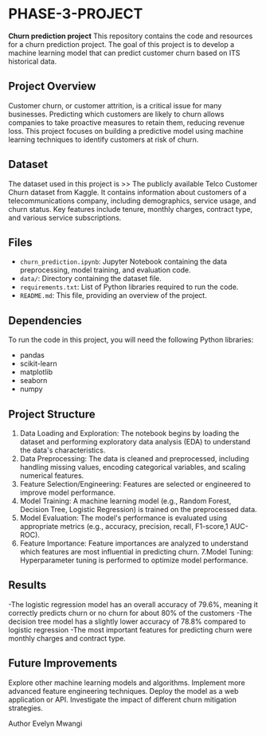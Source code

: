 # PHASE-3-PROJECT
**Churn prediction project**
This repository contains the code and resources for a churn prediction project. The goal of this project is to develop a machine learning model that can predict customer churn based on ITS historical data.

## Project Overview

Customer churn, or customer attrition, is a critical issue for many businesses. Predicting which customers are likely to churn allows companies to take proactive measures to retain them, reducing revenue loss. This project focuses on building a predictive model using machine learning techniques to identify customers at risk of churn.

## Dataset

The dataset used in this project is >>
 The publicly available Telco Customer Churn dataset from Kaggle. It contains information about customers of a telecommunications company, including demographics, service usage, and churn status.
 Key features include tenure, monthly charges, contract type, and various service subscriptions.
## Files

* `churn_prediction.ipynb`: Jupyter Notebook containing the data preprocessing, model training, and evaluation code.
* `data/`: Directory containing the dataset file.
* `requirements.txt`: List of Python libraries required to run the code.
* `README.md`: This file, providing an overview of the project.
## Dependencies

To run the code in this project, you will need the following Python libraries:

* pandas
* scikit-learn
* matplotlib
* seaborn
* numpy

## Project Structure
1. Data Loading and Exploration: The notebook begins by loading the dataset and performing exploratory data analysis (EDA) to understand the data's characteristics.
2. Data Preprocessing: The data is cleaned and preprocessed, including handling missing values, encoding categorical variables, and scaling numerical features.
3. Feature Selection/Engineering:  Features are selected or engineered to improve model performance.
4. Model Training: A machine learning model (e.g., Random Forest, Decision Tree, Logistic Regression) is trained on the preprocessed data.
5. Model Evaluation: The model's performance is evaluated using appropriate metrics (e.g., accuracy, precision, recall, F1-score,1 AUC-ROC).   
6. Feature Importance: Feature importances are analyzed to understand which features are most influential in predicting churn.
7.Model Tuning:  Hyperparameter tuning is performed to optimize model performance.

## Results
-The logistic regression model has an overall accuracy of 79.6%, meaning it correctly predicts churn or no churn for about 80% of the customers
-The decision tree model has a slightly lower accuracy of 78.8% compared to logistic regression
-The most important features for predicting churn were monthly charges and contract type.

## Future Improvements
Explore other machine learning models and algorithms.
Implement more advanced feature engineering techniques.
Deploy the model as a web application or API.
Investigate the impact of different churn mitigation strategies.

Author
Evelyn Mwangi

